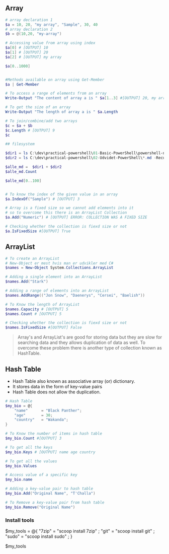 ## Array
```powershell
# array declaration 1
$a = 10, 20, "my array", "Sample", 30, 40 
# array declaration 2
$b = @(10,20, "my-array")

# Accessing value from array using index
$a[0] # [OUTPUT] 10
$a[1] # [OUTPUT] 20
$a[2] # [OUTPUT] my array

$a[0..1000]


#Methods available on array using Get-Member
$a | Get-Member 

# To access a range of elements from an array
Write-Output "The content of array a is " $a[1..3] #[OUTPUT] 20, my array, Sample

# To get the size of an array
Write-Output "The length of array a is " $a.Length

# To join/combine/add two arrays
$c = $a + $b 
$c.Length # [OUTPUT] 9
$c

## filesystem

$dir1 = ls C:\dev\practical-powershell\01-Basic-PowerShell\powershell-notes\*.md
$dir2 = ls C:\dev\practical-powershell\02-Udvidet-PowerShell\*.md -Recurse

$alle_md =  $dir1 + $dir2
$alle_md.Count

$alle_md[0..100]


# To know the index of the given value in an array
$a.IndexOf("Sample") # [OUTPUT] 3

# Array is a fixed size so we cannot add elements into it 
# so to overcome this there is an ArrayList Collection
$a.Add("Numeric") # [OUTPUT] ERROR: COLLECTION WAS A FIXED SIZE

# Checking whether the collection is fiexd size or not 
$a.IsFixedSize #[OUTPUT] True
```

## ArrayList
```powershell
# To create an ArrayList
# New-Object er mest hvis man er udvikler med C#
$names = New-Object System.Collections.ArrayList

# Adding a single element into an ArrayList
$names.Add("Stark")

# Adding a range of elements into an ArrayList
$names.AddRange(("Jon Snow", "Daenerys", "Cersei", "Baelish")) 

# To Know the length of ArrayList
$names.Capacity # [OUTPUT] 5
$names.Count # [OUTPUT] 5

# Checking whether the collection is fiexd size or not 
$names.IsFixedSize #[OUTPUT] False
```
> Array's and ArrayList's are good for storing data but they are slow for searching data and they allows duplication of data as well. To overcome these problem there is another type of collection known as HashTable.

## Hash Table
* Hash Table also known as associative array (or) dictionary.
* It stores data in the form of key-value pairs
* Hash Table does not allow the duplication.
```powershell
# Hash Table
$my_bio = @{
    "name"      = "Black Panther";
    "age"       = 30;
    "country"   = "Wakanda";
}

# To Know the number of items in hash table
$my_bio.Count #[OUTPUT] 3

# To get all the keys
$my_bio.Keys # [OUTPUT] name age country

# To get all the values 
$my_bio.Values 

# Access value of a specific key 
$my_bio.name

# Adding a key-value pair to hash table
$my_bio.Add("Original Name", "T'Challa")

# To Remove a key-value pair from hash table
$my_bio.Remove("Original Name")
```

### Install tools 

$my_tools = @{
    "7zip"      = "scoop install 7zip" ;
    "git"       = "scoop install git"  ;
    "sudo"      = "scoop install sudo" ;
}

$my_tools
    